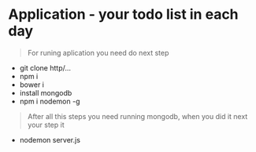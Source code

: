 # Application - your todo list in each day

> For runing aplication  you need do next step

-  git clone http/...
- npm i
- bower i
- install mongodb
- npm i nodemon -g

> After all this steps you need running mongodb, when you did it next your step it
- nodemon server.js
